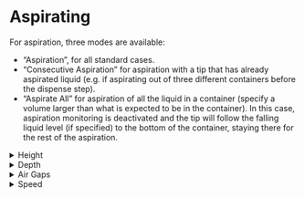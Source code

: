 # Aspirating

For aspiration, three modes are available:

* “Aspiration”, for all standard cases.
* “Consecutive Aspiration” for aspiration with a tip that has already aspirated liquid (e.g. if aspirating out of three different containers before the dispense step).
* “Aspirate All” for aspiration of all the liquid in a container (specify a volume larger than what is expected to be in the container). In this case, aspiration monitoring is deactivated and the tip will follow the falling liquid level (if specified) to the bottom of the container, staying there for the rest of the aspiration.

<details>

<summary>Height</summary>



The most important condition for a successful aspiration is to make sure that the tip dips into the liquid. Another important point is to prevent the tip from withdrawing from the liquid during the complete aspiration step.

To make a good contact between the tip and the liquid, the positioning modes are available:

### 1. Fixed height

For the fixed height, a value must be chosen which ensures that the tip is permanently below the liquid level. The programmer must prevent aspiration of air instead of liquid.

### 2. Liquid Level Detection, LLD

Vigorously and with more care, the liquid level of the vessel to be aspirated from can be detected. This can be provided by the Microlab STAR Liquid Level Detection (LLD) feature based on either capacitive (cLLD) or pressure (pLLD) signal detection.

</details>

<details>

<summary>Depth</summary>

### Submerge Depth

Once the liquid surface is detected, an additional immersion depth of 2mm (specified by default) is used to prevent the aspiration of air.

### ‌Following the Liquid Level

The tip follows the decreasing liquid level (specified by default) according to the aspirated volume. The distance covered while following the liquid level is computed from the known geometry of the liquid container.

</details>

<details>

<summary>Air Gaps</summary>

## Blow out air

The first step within an aspiration and dispense cycle is to aspirate a variable amount of “blow-out” air, which is used at the end of the (last) dispense, to blow all the liquid out of the tip. This is done with the tips still in the air.

## Transport Air

After pulling out of the liquid and before moving to the target container, a variable amount of transport air is aspirated to prevent droplet formation.

At the end of an aspiration step the situation in the tip is as shown below.

<img src="../../../../../../.gitbook/assets/image (64).png" alt="" data-size="original">

When using a fixed height aspiration (or dispense), the position of the transport air intake can be defined by the parameter “Retract distance for transport air”. Using this value makes sure that the tip’s end is out of liquid before aspirating the transport air.

<img src="../../../../../../.gitbook/assets/Image_1362.jpg" alt="" data-size="original">

</details>

<details>

<summary>Speed</summary>

### Swap Speed

In order to prevent droplets at the tip/needle orifice, the pipetting channel is moving at a slow speed out of the liquid.

</details>
